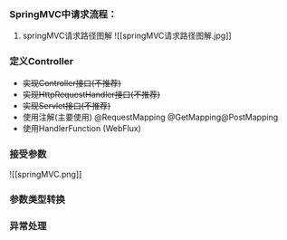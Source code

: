 ### SpringMVC中请求流程：
1. springMVC请求路径图解
![[springMVC请求路径图解.jpg]]

### 定义Controller
- ~~实现Controller接口(不推荐)~~
- ~~实现HttpRequestHandler接口(不推荐)~~
- ~~实现Servlet接口(不推荐)~~
- 使用注解(主要使用)
@RequestMapping
@GetMapping@PostMapping
- 使用HandlerFunction (WebFlux)  

### 接受参数  
![[springMVC.png]]

### 参数类型转换


### 异常处理  

